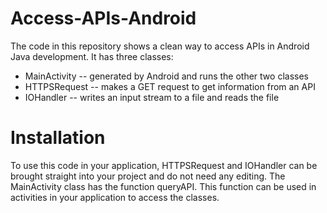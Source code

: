 # Access-APIs-Android

The code in this repository shows a clean way to access APIs in Android Java development. It has three classes:

* MainActivity -- generated by Android and runs the other two classes
* HTTPSRequest -- makes a GET request to get information from an API
* IOHandler -- writes an input stream to a file and reads the file

# Installation

To use this code in your application, HTTPSRequest and IOHandler can be brought straight into your project and do not need any editing. The MainActivity class has the function queryAPI. This function can be used in activities in your application to access the classes.